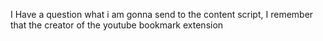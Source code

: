 I Have a question what i am gonna send to the content script, I remember that the creator of the youtube bookmark extension